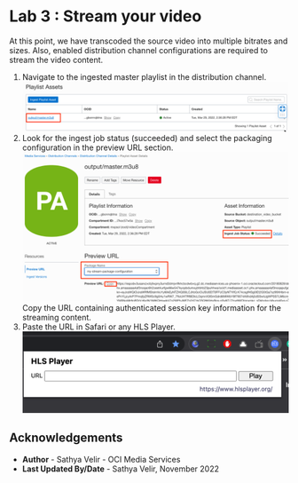 # Lab 3 : Stream your video

At this point, we have transcoded the source video into multiple bitrates and sizes.
Also, enabled distribution channel configurations are required to stream the video content.

1. Navigate to the ingested master playlist in the distribution channel.
   ![mediastreams 11](images/navigate-ingested-master-playlist.png " ")
2. Look for the ingest job status (succeeded) and select the packaging configuration in the preview URL section.
   ![mediastreams 12](images/generate-preview-url.png " ")
   Copy the URL containing authenticated session key information for the streaming content.
3. Paste the URL in Safari or any HLS Player. 
   ![mediastreams 13](images/hls-playback.png " ")

## Acknowledgements
- **Author** - Sathya Velir - OCI Media Services
- **Last Updated By/Date** - Sathya Velir, November 2022
